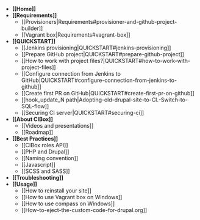 * **[[Home]]**
* **[[Requirements]]**
  * [[Provisioners|Requirements#provisioner-and-github-project-builder]]
  * [[Vagrant box|Requirements#vagrant-box]]
* **[[QUICKSTART]]**
  * [[Jenkins provisioning|QUICKSTART#jenkins-provisioning]]
  * [[Prepare GitHub project|QUICKSTART#prepare-github-project]]
  * [[How to work with project files?|QUICKSTART#how-to-work-with-project-files]]
  * [[Configure connection from Jenkins to GitHub|QUICKSTART#configure-connection-from-jenkins-to-github]]
  * [[Create first PR on GitHub|QUICKSTART#create-first-pr-on-github]]
  * [[hook_update_N path|Adopting-old-drupal-site-to-CI.-Switch-to-SQL-flow]]
  * [[Securing CI server|QUICKSTART#securing-ci]]
* **[[About CIBox]]**
  * [[Videos and presentations]]
  * [[Roadmap]]
* **[[Best Practices]]**
  * [[CIBox roles API]]
  * [[PHP and Drupal]]
  * [[Naming convention]]
  * [[Javascript]]
  * [[SCSS and SASS]]
* **[[Troubleshooting]]**
* **[[Usage]]**
  * [[How to reinstall your site]]
  * [[How to use Vagrant box on Windows]]
  * [[How to use compass on Windows]]
  * [[How-to-eject-the-custom-code-for-drupal.org]]